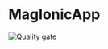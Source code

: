 # MagIonicApp
[![Quality gate](https://sonarcloud.io/api/project_badges/quality_gate?project=kfrye2_MagIonicApp)](https://sonarcloud.io/dashboard?id=kfrye2_MagIonicApp)
